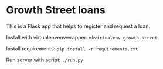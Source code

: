 # Growth Street loans

This is a Flask app that helps to register and request a loan.

Install with virtualenvenvwrapper: 
`mkvirtualenv growth-street`

Install requirements:
`pip install -r requirements.txt`

Run server with script:
`./run.py`
